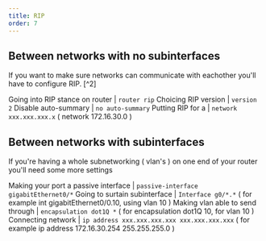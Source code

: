 ```yaml
---
title: RIP
order: 7
---
```


## Between networks with no subinterfaces

If you want to make sure networks can communicate with eachother you'll have to configure RIP. [^2]

Going into RIP stance on router  | `router rip`
Choicing RIP version | `version 2`
Disable auto-summary | `no auto-summary`
Putting RIP for a | `network xxx.xxx.xxx.x` ( network 172.16.30.0 )

## Between networks with subinterfaces

If you're having a whole subnetworking ( vlan's ) on one end of your router you'll need some more settings

Making your port a passive interface  | `passive-interface gigabitEthernet0/*`
Going to surtain subinterface | `Interface g0/*.*` ( for example int gigabitEthernet0/0.10, using vlan 10 )
Making vlan able to send through | `encapsulation dot1Q *` ( for encapsulation dot1Q 10, for vlan 10 )
Connecting network | `ip address xxx.xxx.xxx.xxx xxx.xxx.xxx.xxx` ( for example ip address 172.16.30.254 255.255.255.0 )
